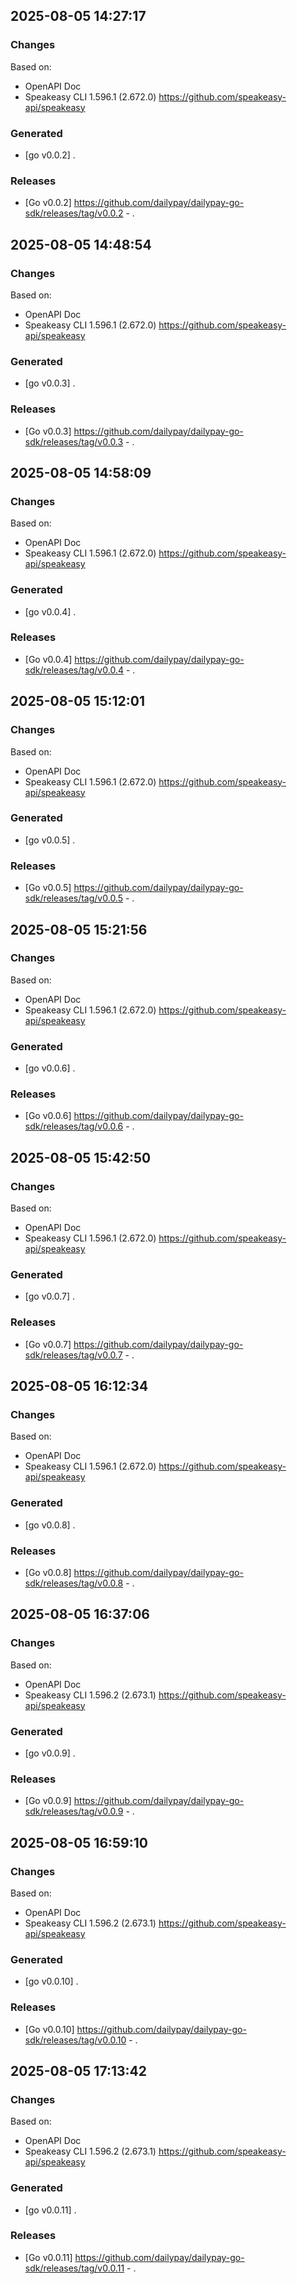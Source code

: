 

## 2025-08-05 14:27:17
### Changes
Based on:
- OpenAPI Doc  
- Speakeasy CLI 1.596.1 (2.672.0) https://github.com/speakeasy-api/speakeasy
### Generated
- [go v0.0.2] .
### Releases
- [Go v0.0.2] https://github.com/dailypay/dailypay-go-sdk/releases/tag/v0.0.2 - .

## 2025-08-05 14:48:54
### Changes
Based on:
- OpenAPI Doc  
- Speakeasy CLI 1.596.1 (2.672.0) https://github.com/speakeasy-api/speakeasy
### Generated
- [go v0.0.3] .
### Releases
- [Go v0.0.3] https://github.com/dailypay/dailypay-go-sdk/releases/tag/v0.0.3 - .

## 2025-08-05 14:58:09
### Changes
Based on:
- OpenAPI Doc  
- Speakeasy CLI 1.596.1 (2.672.0) https://github.com/speakeasy-api/speakeasy
### Generated
- [go v0.0.4] .
### Releases
- [Go v0.0.4] https://github.com/dailypay/dailypay-go-sdk/releases/tag/v0.0.4 - .

## 2025-08-05 15:12:01
### Changes
Based on:
- OpenAPI Doc  
- Speakeasy CLI 1.596.1 (2.672.0) https://github.com/speakeasy-api/speakeasy
### Generated
- [go v0.0.5] .
### Releases
- [Go v0.0.5] https://github.com/dailypay/dailypay-go-sdk/releases/tag/v0.0.5 - .

## 2025-08-05 15:21:56
### Changes
Based on:
- OpenAPI Doc  
- Speakeasy CLI 1.596.1 (2.672.0) https://github.com/speakeasy-api/speakeasy
### Generated
- [go v0.0.6] .
### Releases
- [Go v0.0.6] https://github.com/dailypay/dailypay-go-sdk/releases/tag/v0.0.6 - .

## 2025-08-05 15:42:50
### Changes
Based on:
- OpenAPI Doc  
- Speakeasy CLI 1.596.1 (2.672.0) https://github.com/speakeasy-api/speakeasy
### Generated
- [go v0.0.7] .
### Releases
- [Go v0.0.7] https://github.com/dailypay/dailypay-go-sdk/releases/tag/v0.0.7 - .

## 2025-08-05 16:12:34
### Changes
Based on:
- OpenAPI Doc  
- Speakeasy CLI 1.596.1 (2.672.0) https://github.com/speakeasy-api/speakeasy
### Generated
- [go v0.0.8] .
### Releases
- [Go v0.0.8] https://github.com/dailypay/dailypay-go-sdk/releases/tag/v0.0.8 - .

## 2025-08-05 16:37:06
### Changes
Based on:
- OpenAPI Doc  
- Speakeasy CLI 1.596.2 (2.673.1) https://github.com/speakeasy-api/speakeasy
### Generated
- [go v0.0.9] .
### Releases
- [Go v0.0.9] https://github.com/dailypay/dailypay-go-sdk/releases/tag/v0.0.9 - .

## 2025-08-05 16:59:10
### Changes
Based on:
- OpenAPI Doc  
- Speakeasy CLI 1.596.2 (2.673.1) https://github.com/speakeasy-api/speakeasy
### Generated
- [go v0.0.10] .
### Releases
- [Go v0.0.10] https://github.com/dailypay/dailypay-go-sdk/releases/tag/v0.0.10 - .

## 2025-08-05 17:13:42
### Changes
Based on:
- OpenAPI Doc  
- Speakeasy CLI 1.596.2 (2.673.1) https://github.com/speakeasy-api/speakeasy
### Generated
- [go v0.0.11] .
### Releases
- [Go v0.0.11] https://github.com/dailypay/dailypay-go-sdk/releases/tag/v0.0.11 - .